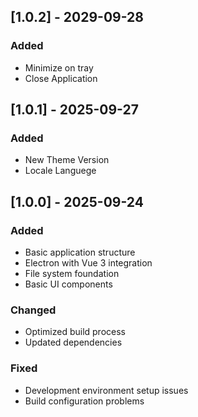 ## [1.0.2] - 2029-09-28

### Added
- Minimize on tray
- Close Application

## [1.0.1] - 2025-09-27

### Added
- New Theme Version
- Locale Languege

## [1.0.0] - 2025-09-24

### Added
- Basic application structure
- Electron with Vue 3 integration
- File system foundation
- Basic UI components

### Changed
- Optimized build process
- Updated dependencies

### Fixed
- Development environment setup issues
- Build configuration problems